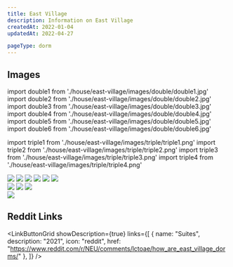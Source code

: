 ```yaml
---
title: East Village
description: Information on East Village
createdAt: 2022-01-04
updatedAt: 2022-04-27

pageType: dorm
---
```


## Images

import double1 from './house/east-village/images/double/double1.jpg'
import double2 from './house/east-village/images/double/double2.jpg'
import double3 from './house/east-village/images/double/double3.jpg'
import double4 from './house/east-village/images/double/double4.jpg'
import double5 from './house/east-village/images/double/double5.jpg'
import double6 from './house/east-village/images/double/double6.jpg'

import triple1 from './house/east-village/images/triple/triple1.png'
import triple2 from './house/east-village/images/triple/triple2.png'
import triple3 from './house/east-village/images/triple/triple3.png'
import triple4 from './house/east-village/images/triple/triple4.png'

<Expandable title="Honors double" icon="image">
  <div className="grid grid-cols-1 md:grid-cols-3 lg:grid-cols-2 gap-base">
    <Image src={double1} height={2992} width={2992} quality={50} /> 
    <Image src={double2} height={2992} width={2992} quality={50} /> 
    <Image src={double3} height={2992} width={2992} quality={50} /> 
    <Image src={double4} height={2992} width={2992} quality={50} /> 
    <Image src={double5} height={2992} width={2992} quality={50} /> 
    <Image src={double6} height={2992} width={2992} quality={50} /> 
  </div>
</Expandable>

<Expandable title="Forced triple" icon="image">
  <div className="grid grid-cols-1 md:grid-cols-3 lg:grid-cols-2 gap-base">
    <Image src={triple1} height={4032} width={3024} quality={50} /> 
    <Image src={triple2} height={4032} width={3024} quality={50} /> 
    <Image src={triple3} height={4032} width={3024} quality={50} /> 
  </div>
  <Spacer />
  <Image src={triple4} width={4032} height={3024} quality={50} /> 
</Expandable>

## Reddit Links

<LinkButtonGrid showDescription={true} links={[
{
name: "Suites",
description: "2021",
icon: "reddit",
href: "https://www.reddit.com/r/NEU/comments/lctoae/how_are_east_village_dorms/"
},
]} />

